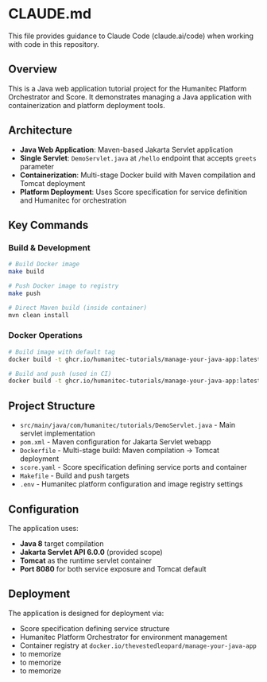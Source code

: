 # CLAUDE.md

This file provides guidance to Claude Code (claude.ai/code) when working with code in this repository.

## Overview

This is a Java web application tutorial project for the Humanitec Platform Orchestrator and Score. It demonstrates managing a Java application with containerization and platform deployment tools.

## Architecture

- **Java Web Application**: Maven-based Jakarta Servlet application
- **Single Servlet**: `DemoServlet.java` at `/hello` endpoint that accepts `greets` parameter
- **Containerization**: Multi-stage Docker build with Maven compilation and Tomcat deployment
- **Platform Deployment**: Uses Score specification for service definition and Humanitec for orchestration

## Key Commands

### Build & Development
```bash
# Build Docker image
make build

# Push Docker image to registry
make push

# Direct Maven build (inside container)
mvn clean install
```

### Docker Operations
```bash
# Build image with default tag
docker build -t ghcr.io/humanitec-tutorials/manage-your-java-app:latest .

# Build and push (used in CI)
docker build -t ghcr.io/humanitec-tutorials/manage-your-java-app:latest --push .
```

## Project Structure

- `src/main/java/com/humanitec/tutorials/DemoServlet.java` - Main servlet implementation
- `pom.xml` - Maven configuration for Jakarta Servlet webapp
- `Dockerfile` - Multi-stage build: Maven compilation → Tomcat deployment
- `score.yaml` - Score specification defining service ports and container
- `Makefile` - Build and push targets
- `.env` - Humanitec platform configuration and image registry settings

## Configuration

The application uses:
- **Java 8** target compilation
- **Jakarta Servlet API 6.0.0** (provided scope)
- **Tomcat** as the runtime servlet container
- **Port 8080** for both service exposure and Tomcat default

## Deployment

The application is designed for deployment via:
- Score specification defining service structure
- Humanitec Platform Orchestrator for environment management
- Container registry at `docker.io/thevestedleopard/manage-your-java-app`
- to memorize
- to memorize
- to memorize
